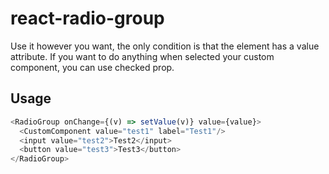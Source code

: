 # react-radio-group
Use it however you want, the only condition is that the element has a value attribute.
If you want to do anything when selected your custom component, you can use checked prop.

## Usage
```js
<RadioGroup onChange={(v) => setValue(v)} value={value}>
  <CustomComponent value="test1" label="Test1"/>
  <input value="test2">Test2</input>
  <button value="test3">Test3</button>
</RadioGroup>
```
